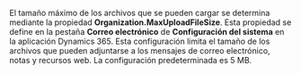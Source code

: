 El tamaño máximo de los archivos que se pueden cargar se determina mediante la propiedad **Organization.MaxUploadFileSize**. Esta propiedad se define en la pestaña **Correo electrónico** de **Configuración del sistema** en la aplicación Dynamics 365. Esta configuración limita el tamaño de los archivos que pueden adjuntarse a los mensajes de correo electrónico, notas y recursos web. La configuración predeterminada es 5 MB.